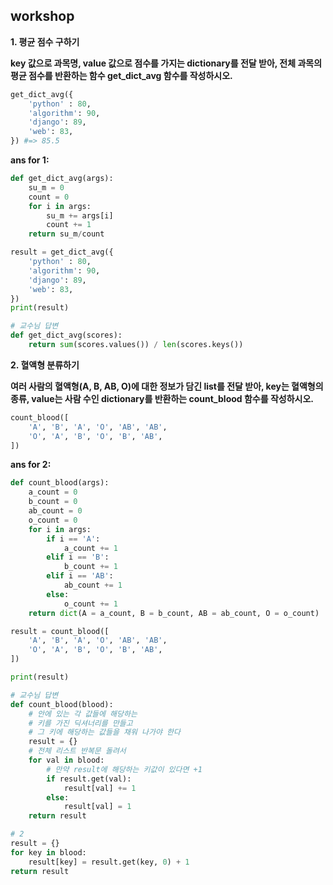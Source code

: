 ## workshop

**1. 평균 점수 구하기**

**key 값으로 과목명, value 값으로 점수를 가지는 dictionary를 전달 받아, 전체 과목의 평균 점수를 반환하는 함수 get_dict_avg 함수를 작성하시오.**

```python
get_dict_avg({
    'python' : 80,
    'algorithm': 90,
    'django': 89,
    'web': 83,
}) #=> 85.5
```

**ans for 1:**

```python
def get_dict_avg(args):
    su_m = 0
    count = 0
    for i in args:
        su_m += args[i]
        count += 1
    return su_m/count

result = get_dict_avg({
    'python' : 80,
    'algorithm': 90,
    'django': 89,
    'web': 83,
})
print(result)
```

```python
# 교수님 답변
def get_dict_avg(scores):
    return sum(scores.values()) / len(scores.keys())
```





**2. 혈액형 분류하기**

**여러 사람의 혈액형(A, B, AB, O)에 대한 정보가 담긴 list를 전달 받아, key는 혈액형의 종류, value는 사람 수인 dictionary를 반환하는 count_blood 함수를 작성하시오.**

```python
count_blood([
    'A', 'B', 'A', 'O', 'AB', 'AB',
    'O', 'A', 'B', 'O', 'B', 'AB',
])
```

**ans for 2:**

```python
def count_blood(args):
    a_count = 0
    b_count = 0
    ab_count = 0
    o_count = 0
    for i in args:
        if i == 'A':
            a_count += 1
        elif i == 'B':
            b_count += 1
        elif i == 'AB':
            ab_count += 1
        else:
            o_count += 1
    return dict(A = a_count, B = b_count, AB = ab_count, O = o_count)

result = count_blood([
    'A', 'B', 'A', 'O', 'AB', 'AB',
    'O', 'A', 'B', 'O', 'B', 'AB',
])

print(result)
```

```python
# 교수님 답변
def count_blood(blood):
    # 안에 있는 각 값들에 해당하는
    # 키를 가진 딕셔너리를 만들고
    # 그 키에 해당하는 값들을 채워 나가야 한다
    result = {}
    # 전체 리스트 반복문 돌려서
    for val in blood:
        # 만약 result에 해당하는 키값이 있다면 +1
        if result.get(val):
            result[val] += 1
        else:
            result[val] = 1
    return result

# 2
result = {}
for key in blood:
    result[key] = result.get(key, 0) + 1
return result
```

